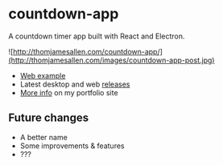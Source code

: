 # countdown-app

A countdown timer app built with React and Electron.

![http://thomjamesallen.com/countdown-app/](http://thomjamesallen.com/images/countdown-app-post.jpg)

- [Web example](http://thomjamesallen.com/projects/countdown-app)
- Latest desktop and web [releases](https://github.com/tjallen/countdown-app/releases)
- [More info](http://thomjamesallen.com/countdown-app/) on my portfolio site

## Future changes
- A better name
- Some improvements & features
- ???